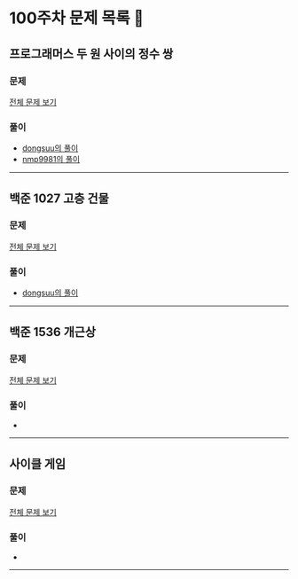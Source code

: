 # 100주차 문제 목록 📝

## 프로그래머스 두 원 사이의 정수 쌍

### 문제

[전체 문제 보기](https://school.programmers.co.kr/learn/courses/30/lessons/181187)    

### 풀이

- [dongsuu의 풀이](https://hyunn99.tistory.com/240)
- [nmp9981의 풀이](https://blog.naver.com/tybnasgo/223318705329)

___

## 백준 1027 고층 건물

### 문제

[전체 문제 보기](https://www.acmicpc.net/problem/1027)

### 풀이

- [dongsuu의 풀이](https://hyunn99.tistory.com/241)

___

## 백준 1536 개근상

### 문제

[전체 문제 보기](https://www.acmicpc.net/problem/1563)

### 풀이

- 

___

## 사이클 게임

### 문제

[전체 문제 보기](https://www.acmicpc.net/problem/20040)

### 풀이

- 

___
